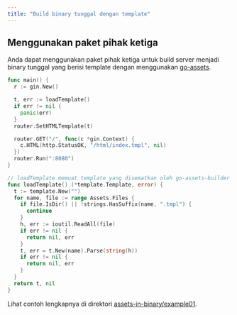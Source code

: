 ```yaml
---
title: "Build binary tunggal dengan template"
---
```

## Menggunakan paket pihak ketiga

Anda dapat menggunakan paket pihak ketiga untuk build server menjadi binary tunggal yang berisi template dengan menggunakan [go-assets](https://github.com/jessevdk/go-assets).

```go
func main() {
  r := gin.New()

  t, err := loadTemplate()
  if err != nil {
    panic(err)
  }
  router.SetHTMLTemplate(t)

  router.GET("/", func(c *gin.Context) {
    c.HTML(http.StatusOK, "/html/index.tmpl", nil)
  })
  router.Run(":8080")
}

// loadTemplate memuat template yang disematkan oleh go-assets-builder
func loadTemplate() (*template.Template, error) {
  t := template.New("")
  for name, file := range Assets.Files {
    if file.IsDir() || !strings.HasSuffix(name, ".tmpl") {
      continue
    }
    h, err := ioutil.ReadAll(file)
    if err != nil {
      return nil, err
    }
    t, err = t.New(name).Parse(string(h))
    if err != nil {
      return nil, err
    }
  }
  return t, nil
}
```

Lihat contoh lengkapnya di direktori [assets-in-binary/example01](https://github.com/gin-gonic/examples/tree/master/assets-in-binary/example01).
